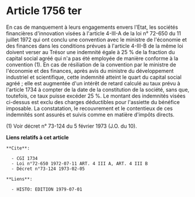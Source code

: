 # Article 1756 ter

En cas de manquement à leurs engagements envers l'Etat, les sociétés financières d'innovation visées à l'article 4-III-A de
la loi n° 72-650 du 11 juillet 1972 qui ont conclu une convention avec le ministre de l'économie et des finances dans les
conditions prévues à l'article 4-III-B de la même loi doivent verser au Trésor une indemnité égale à 25 % de la fraction du
capital social agréé qui n'a pas été employée de manière conforme à la convention (1). En cas de résiliation de la convention
par le ministre de l'économie et des finances, après avis du ministre du développement industriel et scientifique, cette
indemnité atteint le quart du capital social agréé ; elle est augmentée d'un intérêt de retard calculé au taux prévu à
l'article 1734 à compter de la date de la constitution de la société, sans que, toutefois, ce taux puisse excéder 25 %. Le
montant des indemnités visées ci-dessus est exclu des charges déductibles pour l'assiette du bénéfice imposable. La
constatation, le recouvrement et le contentieux de ces indemnités sont assurés et suivis comme en matière d'impôts directs.

(1) Voir décret n° 73-124 du 5 février 1973 (J.O. du 10).

**Liens relatifs à cet article**

	**Cite**:

	  - CGI 1734
	  - Loi n°72-650 1972-07-11 ART. 4 III A, ART. 4 III B
	  - Décret n°73-124 1973-02-05

	**Liens**:

	  - HISTO: EDITION 1979-07-01
